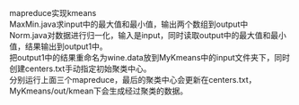 mapreduce实现kmeans    
MaxMin.java求input中的最大值和最小值，输出两个数组到output中    
Norm.java对数据进行归一化，输入是input，同时读取output中的最大值和最小值，结果输出到output1中。    
把output1中的结果重命名为wine.data放到MyKmeans中的input文件夹下，同时创建centers.txt手动指定初始聚类中心。    
分别运行上面三个mapreduce，最后的聚类中心会更新在centers.txt，MyKmeans/out/kmean下会生成经过聚类的数据。
